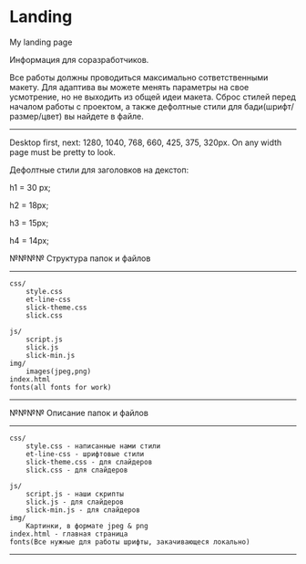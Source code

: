 # Landing
My landing page

Информация для соразработчиков.

Все работы должны проводиться максимально сответственными макету. Для адаптива вы можете менять параметры на свое усмотрение, но не выходить из общей идеи макета. Сброс стилей перед началом работы с проектом, а также дефолтные стили для бади(шрифт/размер/цвет) вы найдете в файле.

***

Desktop first, next: 1280, 1040, 768, 660, 425, 375, 320px. On any width page must be pretty to look.

Дефолтные стили для заголовков на декстоп:

h1 = 30 px;

h2 = 18px;

h3 = 15px;

h4 = 14px;

№№№№ Структура папок и файлов 
*********************
    css/
        style.css
        et-line-css
        slick-theme.css
        slick.css
        
    js/
        script.js
        slick.js
        slick-min.js
    img/
        images(jpeg,png)
    index.html
    fonts(all fonts for work)

*********************

№№№№ Описание папок и файлов
*********************
    css/ 
        style.css - написанные нами стили
        et-line-css - шрифтовые стили
        slick-theme.css - для слайдеров
        slick.css - для слайдеров
        
    js/
        script.js - наши скрипты
        slick.js - для слайдеров
        slick-min.js - для слайдеров
    img/
        Картинки, в формате jpeg & png
    index.html - главная страница
    fonts(Все нужные для работы шрифты, закачивающеся локально)

*********************

    


